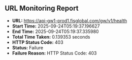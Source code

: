 ## URL Monitoring Report

- **URL:** https://api-gw1-prod1.fisglobal.com/gw/v1/health
- **Start Time:** 2025-09-24T05:19:37.196627
- **End Time:** 2025-09-24T05:19:37.335980
- **Total Time Taken:** 0.139353 seconds
- **HTTP Status Code:** 403
- **Status:** Failure
- **Failure Reason:** HTTP Status Code: 403
